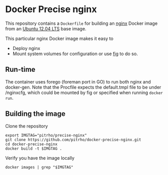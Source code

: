 # Docker Precise nginx
This repository contains a `Dockerfile` for building an [nginx](http://nginx.org/)
Docker image from an [Ubuntu 12.04 LTS](http://releases.ubuntu.com/precise/)
base image.

This particular nginx Docker image makes it easy to

* Deploy nginx
* Mount system volumes for configuration or use [fig](https://github.com/docker/fig) to do so.

## Run-time
The container uses forego (foreman port in GO) to run both nginx and docker-gen.
Note that the Procfile expects the default.tmpl file to be under /nginxcfg, which
could be mounted by fig or specified when running `docker run`.

## Building the image

Clone the repository

    export IMGTAG="pitrho/precise-nginx"
    git clone https://github.com/pitrho/docker-precise-nginx.git
    cd docker-precise-nginx
    docker build -t $IMGTAG .

Verify you have the image locally

    docker images | grep "$IMGTAG"
